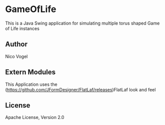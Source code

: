 # GameOfLife
This is a Java Swing application for simulating multiple torus shaped Game of Life instances
## Author
Nico Vogel
## Extern Modules
This Application uses the (https://github.com/JFormDesigner/FlatLaf/releases)FlatLaf look and feel
## License
Apache License, Version 2.0
